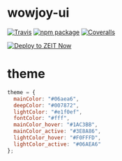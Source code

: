 # wowjoy-ui

[![Travis][build-badge]][build]
[![npm package][npm-badge]][npm]
[![Coveralls][coveralls-badge]][coveralls]

<a href="https://zeit.co/new/project?template=https://github.com/wow-joy/wowjoy-ui/tree/master">
  <img src="https://zeit.co/button" alt="Deploy to ZEIT Now" />
</a>

# theme

```javascript
theme = {
  mainColor: "#06aea6",
  deepColor: "#007872",
  lightColor: "#e1f0ef",
  fontColor: "#fff",
  mainColor_hover: "#1AC3BB",
  mainColor_active: "#3E8A86",
  lightColor_hover: "#F0FFFD",
  lightColor_active: "#06AEA6"
};
```

[build-badge]: https://img.shields.io/travis/user/repo/master.png?style=flat-square
[build]: https://travis-ci.org/user/repo
[npm-badge]: https://img.shields.io/npm/v/wowjoy-ui.png?style=flat-square
[npm]: https://www.npmjs.com/package/wowjoy-ui
[coveralls-badge]: https://img.shields.io/coveralls/user/repo/master.png?style=flat-square
[coveralls]: https://coveralls.io/github/user/repo
